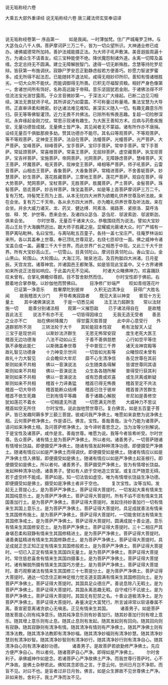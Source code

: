 <!-- { "loadSidebar": true } -->
说无垢称经六卷


大乘五大部外重译经
说无垢称经六卷
唐三藏法师玄奘奉诏译


　　

说无垢称经卷第一
序品第一
　　如是我闻。一时薄伽梵。住广严城庵罗卫林。与大苾刍众八千人俱。菩萨摩诃萨三万二千。皆为一切众望所识。大神通业修已成办。诸佛威德常所加持。善护法城能摄正法。为大师子吼声敷演。美音遐振周遍十方。为诸众生不请善友。绍三宝种能使不绝。降伏魔怨制诸外道。永离一切障及盖缠。念定总持无不圆满。建立无障解脱智门。逮得一切无断殊胜。念慧等持陀罗尼辩。皆获第一布施调伏。寂静尸罗安忍正勤静虑般若方便善巧。妙愿力智波罗蜜多。成无所得不起法忍。已能随转不退法轮。咸得无相妙印所印。善知有情诸根胜劣。一切大众所不能伏。而能调御得无所畏。已积无尽福智资粮。相好严身色像第一。舍诸世间所有饰好。名称高远踰于帝释。意乐坚固犹若金刚。于诸佛法得不坏信流法宝光澍甘露雨。于众言音微妙第一。于深法义广大缘起。已断二边见习相续。演法无畏犹师子吼。其所讲说乃如雷震。不可称量过称量境。集法宝慧为大导师。正直审谛柔和微密。妙达诸法难见难知。甚深实义随入一切。有趣无趣意乐所归。获无等等佛智灌顶。近力无畏不共佛法。已除所有怖畏恶趣。复超一切险秽深坑。永弃缘起金刚刀仗。常思示现诸有趣生。为大医王善知方术。应病与药愈疾施安。无量功德皆成就。无量佛土皆严净。其见闻者无不蒙益。诸有所作亦不唐捐。设经无量百千俱胝那庾多劫。赞其功德亦不能尽。其名曰等观菩萨。不等观菩萨。等不等观菩萨。定神变王菩萨。法自在菩萨。法幢菩萨。光幢菩萨。光严菩萨。大严菩萨。宝峰菩萨。辩峰菩萨。宝手菩萨。宝印手菩萨。常举手菩萨。常下手菩萨。常延颈菩萨。常喜根菩萨。常喜王菩萨。无屈辩菩萨。虚空藏菩萨。执宝炬菩萨。宝吉祥菩萨。宝施菩萨。帝网菩萨。光网菩萨。无障静虑菩萨。慧峰菩萨。天王菩萨。坏魔菩萨。电天菩萨。现神变王菩萨。峰相等严菩萨。师子吼菩萨。云雷音菩萨。山相击王菩萨。香象菩萨。大香象菩萨。常精进菩萨。不舍善轭菩萨。妙慧菩萨。妙生菩萨。莲花胜藏菩萨。三摩地王菩萨。莲花严菩萨。观自在菩萨。得大势菩萨。梵网菩萨。宝杖菩萨。无胜菩萨。胜魔菩萨。严土菩萨。金髻菩萨。珠髻菩萨。慈氐菩萨。妙吉祥菩萨。珠宝盖菩萨。如是等上首菩萨摩诃萨三万二千。复有万梵。持髻梵王而为上首。从本无忧四大洲界为欲瞻礼供养世尊及听法故。来在会坐。复有万二千天帝。各从余方四大洲界。亦为瞻礼供养世尊及听法故。来在会坐。并余大威力诸天、龙、药叉．健达缚．阿素洛．揭路荼．紧捺洛．莫呼洛伽．释．梵．护世等。悉来会坐。及诸四众苾刍．苾刍尼．邬波索迦．邬波斯迦。俱来会坐。
　　尔时世尊。无量百千诸来大众。恭敬围绕而为说法。譬如大宝妙高山王处于大海巍然迥出。踞大师子胜藏之座。显耀威光蔽诸大众。时广严城有一菩萨离呫毗种。名曰宝性。与离呫毗五百童子。各持一盖七宝庄严。往庵罗林诣如来所。各以其盖奉上世尊。奉已顶礼世尊双足。右绕七匝却住一面。佛之威神令诸宝盖合成一盖。遍覆三千大千世界。而此世界广长之相悉于中现。又此三千大千世界。所有大宝妙高山王。一切雪山。目真邻陀山。摩诃目真邻陀山。香山宝山。金山黑山。轮围山。大轮围山。大海江河。陂泉池沼。及百拘胝四大洲渚。日月星辰。天宫龙宫。诸尊神宫。并诸国邑王都聚落。如是皆现此宝盖中。又十方界诸佛如来所说正法皆如响应。于此盖内无不见闻。
　　时诸大众睹佛神力。欢喜踊跃叹未曾有。合掌礼佛瞻仰尊颜。目不暂舍默然而住。
　　尔时宝性即于佛前。右膝着地合掌恭敬。以妙伽他而赞佛曰。
　　目净修广妙端严　　皎如青绀莲花叶
　　已证第一净意乐　　胜奢摩陀到彼岸
　　久积无边清净业　　获得广大胜名闻
　　故我稽首大沙门　　开导希夷寂路者
　　既见大圣以神变　　普现十方无量土
　　其中诸佛演说法　　于是一切悉见闻
　　法王法力超群生　　常以法财施一切
　　能善分别诸法相　　观第一义摧怨敌
　　已于诸法得自在　　是故稽首此法王
　　说法不有亦不无　　一切皆得因缘立
　　无我无造无受者　　善恶之业亦不亡
　　始在佛树降魔力　　得甘露灭胜菩提
　　此中非心意受行　　外道群邪所不测
　　三转法轮于大千　　其轮能寂本性寂
　　希有法智天人证　　三宝于是现世间
　　以斯妙法济群生　　无思无怖常安寂
　　度生老死大医王　　稽首无边功德海
　　八法不动如山王　　于善不善俱慈愍
　　心行如空平等住　　孰不承敬此能仁
　　以斯微盖奉世尊　　于中普现三千界
　　诸天龙神宫殿等　　故礼智见功德身
　　十力神变示世间　　一切皆如光影等
　　众睹惊叹未曾有　　故礼十力大智见
　　众会瞻仰大牟尼　　靡不心生清净信
　　各见世尊在其前　　斯则如来不共相
　　佛以一音演说法　　众生随类各得解
　　皆谓世尊同其语　　斯则如来不共相
　　佛以一音演说法　　众生各各随所解
　　普得受行获其利　　斯则如来不共相
　　佛以一音演说法　　或有恐畏或欢喜
　　或生厌离或断疑　　斯则如来不共相
　　稽首十力谛勇猛　　稽首已得无怖畏
　　稽首至定不共法　　稽首一切大导师
　　稽首能断众结缚　　稽首已住于彼岸
　　稽首普济苦群生　　稽首不依生死趣
　　已到有情平等趣　　善于诸趣心解脱
　　牟尼如是善修空　　犹如莲花不着水
　　一切相遣无所遣　　一切愿满无所愿
　　大威神力不思议　　稽首如空无所住
　　尔时宝性。说此伽他赞世尊已。复白佛言。如是五百童子菩萨。皆已发趣阿耨多罗三藐三菩提。彼咸问我严净佛土。唯愿如来哀愍为说净佛土相。云何菩萨修净佛土。作是语已。佛言。宝性。善哉善哉。汝今乃能为诸菩萨。请问如来净佛土相。及问菩萨修净佛土。汝今谛听善思念之。当为汝等分别解说。于是宝性及诸菩萨。咸作是言。善哉世尊。唯愿为说。我等今者皆希听受。尔时世尊。告众菩萨。诸有情土是为菩萨严净佛土。所以者何。诸善男子。一切菩萨随诸有情增长饶益。即便摄受严净佛土。随诸有情发起种种清净功德。即便摄受严净佛土。随诸有情应以如是严净佛土而得调伏。即便摄受如是佛土。随诸有情应以如是严净佛土悟入佛智。即便摄受如是佛土。随诸有情应以如是严净佛土起圣根行。即便摄受如是佛土。所以者何。诸善男子。菩萨摄受严净佛土。皆为有情增长饶益。发起种种清净功德。诸善男子。譬如有人欲于空地造立宫室。或复庄严随意无碍。若于虚空终不能成。菩萨如是。知一切法皆如虚空。唯为有情增长饶益生净功德。即便摄受如是佛土。摄受如是净佛土者非于空也。
　　复次宝性。汝等当知。发起无上菩提心土。是为菩萨严净佛土。菩萨证得大菩提时。一切发起大乘有情来生其国纯意乐土。是为菩萨严净佛土。菩萨证得大菩提时。所有不谄不诳有情来生其国善加行土。是为菩萨严净佛土。菩萨证得大菩提时。发起住持妙善加行一切有情来生其国上意乐土。是为菩萨严净佛土。菩萨证得大菩提时。具足成就善法有情来生其国修布施土。是为菩萨严净佛土。菩萨证得大菩提时。一切能舍财法有情来生其国修净戒土。是为菩萨严净佛土。菩萨证得大菩提时。圆满成就十善业道。意乐有情来生其国修安忍土。是为菩萨严净佛土。菩萨证得大菩提时。三十二相庄严其身堪忍柔和寂静有情来生其国修精进土。是为菩萨严净佛土。菩萨证得大菩提时。诸善勇猛精进有情来生其国修静虑土。是为菩萨严净佛土。菩萨证得大菩提时。具足成就正念正知正定有情来生其国修般若土。是为菩萨严净佛土。菩萨证得大菩提时。一切已入正定有情来生其国四无量土。是为菩萨严净佛土。菩萨证得大菩提时。常住慈悲喜舍有情来生其国四摄事土。是为菩萨严净佛土。菩萨证得大菩提时。诸有解脱所摄有情来生其国巧方便土。是为菩萨严净佛土。菩萨证得大菩提时。善巧观察诸法有情来生其国修三十七菩提分土。是为菩萨严净佛土。菩萨证得大菩提时。通达一切念住正断神足根力觉支道支圆满有情来生其国修回向土。是为菩萨严净佛土。菩萨证得大菩提时。其国具足众德庄严。善说息除八无暇土。是为菩萨严净佛土。菩萨证得大菩提时。其国永离恶趣无暇。自守戒行不讥彼土。是为菩萨严净佛土。菩萨证得大菩提时。其国无有犯禁之名。十善业道极清净土。是为菩萨严净佛土。菩萨证得大菩提时。寿量决定大富梵行。所言诚谛常以软语眷属不离。善宣密意离诸贪欲心无嗔恚。正见有情来生其国。
　　诸善男子。如是菩萨随发菩提心则有纯净意乐。随其纯净意乐则有妙善加行。随其妙善加行则有增上意乐。随其增上意乐则有止息。随其止息则有发起。随其发起则有回向。随其回向则有寂静。随其寂静则有清净有情。随其清净有情则有严净佛土。随其严净佛土则有清净法教。随其清净法教即有清净妙福。随其清净妙福则有清净妙慧。随其清净妙慧则有清净妙智。随其清净妙智则有清净妙行。随其清净妙行则有清净自心。随其清净自心则有清净诸妙功德。
　　诸善男子。是故菩萨若欲勤修严净佛土。先应方便严净自心。所以者何。随诸菩萨自心严净。即得如是严净佛土。
　　尔时舍利子。承佛威神作如是念。若诸菩萨心严净故佛土严净。而我世尊行菩萨时。心不严净故。是佛土杂秽若此。佛知其念即告之言。于意云何。世间日月岂不净耶。而盲不见。对曰不也。是盲者过非日月咎。佛言。如是众生罪故不见世尊佛土严净。非如来咎。舍利子。我土严净而汝不见。
